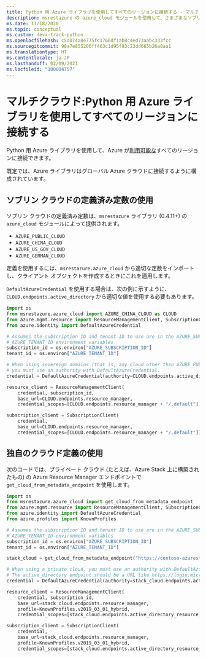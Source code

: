 ```yaml
---
title: Python 用 Azure ライブラリを使用してすべてのリージョンに接続する - マルチクラウド
description: msrestazure の azure_cloud モジュールを使用して、さまざまなソブリン リージョンで Azure に接続する方法
ms.date: 11/18/2020
ms.topic: conceptual
ms.custom: devx-track-python
ms.openlocfilehash: c5d074a8e775fc1766df1ab8c4ed73aabc333fcc
ms.sourcegitcommit: 98a7e855206ff463c1d95f93c23dd665b26a0aa1
ms.translationtype: HT
ms.contentlocale: ja-JP
ms.lasthandoff: 02/09/2021
ms.locfileid: "100004757"
---
```

# <a name="multi-cloud-connect-to-all-regions-with-the-azure-libraries-for-python"></a>マルチクラウド:Python 用 Azure ライブラリを使用してすべてのリージョンに接続する

Python 用 Azure ライブラリを使用して、Azure が[利用可能な](https://azure.microsoft.com/regions/services)すべてのリージョンに接続できます。

既定では、Azure ライブラリはグローバル Azure クラウドに接続するように構成されています。

## <a name="using-pre-defined-sovereign-cloud-constants"></a>ソブリン クラウドの定義済み定数の使用

ソブリン クラウドの定義済み定数は、`msrestazure` ライブラリ (0.4.11+) の `azure_cloud` モジュールによって提供されます。

- `AZURE_PUBLIC_CLOUD`
- `AZURE_CHINA_CLOUD`
- `AZURE_US_GOV_CLOUD`
- `AZURE_GERMAN_CLOUD`

定義を使用するには、`msrestazure.azure_cloud` から適切な定数をインポートし、クライアント オブジェクトを作成するときにこれを適用します。 

`DefaultAzureCredential` を使用する場合は、次の例に示すように、`CLOUD.endpoints.active_directory` から適切な値を使用する必要もあります。

```python
import os
from msrestazure.azure_cloud import AZURE_CHINA_CLOUD as CLOUD
from azure.mgmt.resource import ResourceManagementClient, SubscriptionClient
from azure.identity import DefaultAzureCredential

# Assumes the subscription ID and tenant ID to use are in the AZURE_SUBSCRIPTION_ID and
# AZURE_TENANT_ID environment variables
subscription_id = os.environ["AZURE_SUBSCRIPTION_ID"]
tenant_id = os.environ["AZURE_TENANT_ID"]

# When using sovereign domains (that is, any cloud other than AZURE_PUBLIC_CLOUD),
# you must use an authority with DefaultAzureCredential.
credential = DefaultAzureCredential(authority=CLOUD.endpoints.active_directory, tenant_id=tenant_id)

resource_client = ResourceManagementClient(
    credential, subscription_id,
    base_url=CLOUD.endpoints.resource_manager,
    credential_scopes=[CLOUD.endpoints.resource_manager + "/.default"])

subscription_client = SubscriptionClient(
    credential,
    base_url=CLOUD.endpoints.resource_manager,
    credential_scopes=[CLOUD.endpoints.resource_manager + "/.default"])
```
  
## <a name="using-your-own-cloud-definition"></a>独自のクラウド定義の使用

次のコードでは、プライベート クラウド (たとえば、Azure Stack 上に構築されたもの) の Azure Resource Manager エンドポイントで `get_cloud_from_metadata_endpoint` を使用します。

```python
import os
from msrestazure.azure_cloud import get_cloud_from_metadata_endpoint
from azure.mgmt.resource import ResourceManagementClient, SubscriptionClient
from azure.identity import DefaultAzureCredential
from azure.profiles import KnownProfiles

# Assumes the subscription ID and tenant ID to use are in the AZURE_SUBSCRIPTION_ID and
# AZURE_TENANT_ID environment variables
subscription_id = os.environ["AZURE_SUBSCRIPTION_ID"]
tenant_id = os.environ["AZURE_TENANT_ID"]

stack_cloud = get_cloud_from_metadata_endpoint("https://contoso-azurestack-arm-endpoint.com")

# When using a private cloud, you must use an authority with DefaultAzureCredential.
# The active_directory endpoint should be a URL like https://login.microsoftonline.com.
credential = DefaultAzureCredential(authority=stack_cloud.endpoints.active_directory, tenant_id=tenant_id)

resource_client = ResourceManagementClient(
    credential, subscription_id,
    base_url=stack_cloud.endpoints.resource_manager,
    profile=KnownProfiles.v2019_03_01_hybrid,
    credential_scopes=[stack_cloud.endpoints.active_directory_resource_id + "/.default"])

subscription_client = SubscriptionClient(
    credential,
    base_url=stack_cloud.endpoints.resource_manager,
    profile=KnownProfiles.v2019_03_01_hybrid,
    credential_scopes=[stack_cloud.endpoints.active_directory_resource_id + "/.default"])
```
